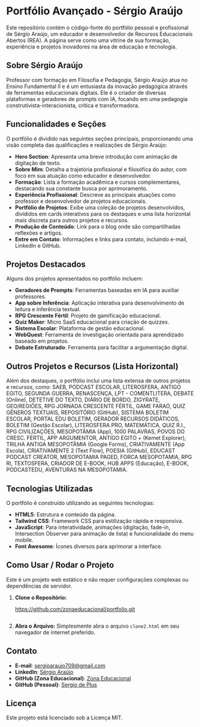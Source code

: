 # Portfólio Avançado - Sérgio Araújo

Este repositório contém o código-fonte do portfólio pessoal e profissional de Sérgio Araújo, um educador e desenvolvedor de Recursos Educacionais Abertos (REA). A página serve como uma vitrine de sua formação, experiência e projetos inovadores na área de educação e tecnologia.

## Sobre Sérgio Araújo

Professor com formação em Filosofia e Pedagogia, Sérgio Araújo atua no Ensino Fundamental II e é um entusiasta da inovação pedagógica através de ferramentas educacionais digitais. Ele é o criador de diversas plataformas e geradores de prompts com IA, focando em uma pedagogia construtivista-interacionista, crítica e transformadora.

## Funcionalidades e Seções

O portfólio é dividido nas seguintes seções principais, proporcionando uma visão completa das qualificações e realizações de Sérgio Araújo:

* **Hero Section**: Apresenta uma breve introdução com animação de digitação de texto.
* **Sobre Mim**: Detalha a trajetória profissional e filosófica do autor, com foco em sua atuação como educador e desenvolvedor.
* **Formação**: Lista a formação acadêmica e cursos complementares, destacando sua constante busca por aprimoramento.
* **Experiência Profissional**: Descreve as principais atuações como professor e desenvolvedor de projetos educacionais.
* **Portfólio de Projetos**: Exibe uma coleção de projetos desenvolvidos, divididos em cards interativos para os destaques e uma lista horizontal mais discreta para outros projetos e recursos.
* **Produção de Conteúdo**: Link para o blog onde são compartilhadas reflexões e artigos.
* **Entre em Contato**: Informações e links para contato, incluindo e-mail, LinkedIn e GitHub.

## Projetos Destacados

Alguns dos projetos apresentados no portfólio incluem:

* **Geradores de Prompts**: Ferramentas baseadas em IA para auxiliar professores.
* **App sobre Inferência**: Aplicação interativa para desenvolvimento de leitura e inferência textual.
* **RPG Crescente Fértil**: Projeto de gamificação educacional.
* **Quiz Maker**: Micro SaaS educacional para criação de quizzes.
* **Sistema Escolar**: Plataforma de gestão educacional.
* **WebQuest**: Ferramenta de investigação orientada para aprendizado baseado em projetos.
* **Debate Estruturado**: Ferramenta para facilitar a argumentação digital.

## Outros Projetos e Recursos (Lista Horizontal)

Além dos destaques, o portfólio inclui uma lista extensa de outros projetos e recursos, como: SAEB, PODCAST ESCOLAR, LITEROSFERA, ANTIGO EGITO, SEGUNDA GUERRA, RENASCENÇA, LPT - COMENTLITERA, DEBATE (Online), DETETIVE DO TEXTO, DIÁRIO DE BORDO, ZIGYRATE, GEO/REGIÕES, RPG JORNADA CRESCENTE FÉRTIL, GAME FARAÓ, QUIZ GÊNEROS TEXTUAIS, REPOSITÓRIO (GitHub), SISTEMA BOLETIM ESCOLAR, PORTAL EDU BOLETIM, GERADOR RECURSOS DIDÁTICOS, BOLETIM (Gestão Escolar), LITEROSFERA PRO, MATEMÁTICA, QUIZ R.I., RPG CIVILIZAÇÕES, MESOPOTÂMIA (App), 1000 PALAVRAS, POVOS DO CRESC. FÉRTIL, APP ARGUMENTOR, ANTIGO EGITO + (Kemet Explorer), TRILHA ANTIGA MESOPOTÂMIA (Google Forms), CRIATIVAMENTE (App Escola), CRIATIVAMENTE 2 (Text Flow), POESIA (GitHub), EDUCAST PODCAST CREATOR, MESOPOTAMIA PAGED, FORCA MESOPOTAMIA, RPG RI, TEXTOSFERA, CRIADOR DE E-BOOK, HUB APPS (Educação), E-BOOK, PODCASTEDU, AVENTURAS NA MESOPOTAMIA.

## Tecnologias Utilizadas

O portfólio é construído utilizando as seguintes tecnologias:

* **HTML5**: Estrutura e conteúdo da página.
* **Tailwind CSS**: Framework CSS para estilização rápida e responsiva.
* **JavaScript**: Para interatividade, animações (digitação, fade-in, Intersection Observer para animação de lista) e funcionalidade do menu mobile.
* **Font Awesome**: Ícones diversos para aprimorar a interface.

## Como Usar / Rodar o Projeto

Este é um projeto web estático e não requer configurações complexas ou dependências de servidor.

1.  **Clone o Repositório:**

    https://github.com/zonaeducacional/portfolio.git
    ```
2.  **Abra o Arquivo:**
    Simplesmente abra o arquivo `clone2.html` em seu navegador de internet preferido.

## Contato

* **E-mail**: sergioaraujo709@gmail.com
* **LinkedIn**: [Sérgio Araújo](https://www.linkedin.com/in/sergioaraujo709/)
* **GitHub (Zona Educacional)**: [Zona Educacional](https://github.com/zonaeducacional)
* **GitHub (Pessoal)**: [Sergio de Plus](https://github.com/sergiodeplus)

## Licença

Este projeto está licenciado sob a Licença MIT.
